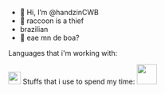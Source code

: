 - 👋 Hi, I’m @handzinCWB
- 🦝 raccoon is a thief
- brazilian 
- 👋 eae mn de boa? 

Languages that i'm working with:

<img src="https://upload.wikimedia.org/wikipedia/commons/thumb/c/cf/Lua-Logo.svg/1200px-Lua-Logo.svg.png" width="25vw" height="25vh">  
Stuffs that i use to spend my time:
<img src="https://devtools.com.br/blog/wp-content/uploads/2013/06/MySQL-Logo.wine_.png" width="40vw" height="40vh">  
<!--
<img src="" width="700vw" height="350vh">
-->
<!---
handzinCWB/handzinCWB is a ✨ special ✨ repository because its `README.md` (this file) appears on your GitHub profile.
You can click the Preview link to take a look at your changes.
--->
